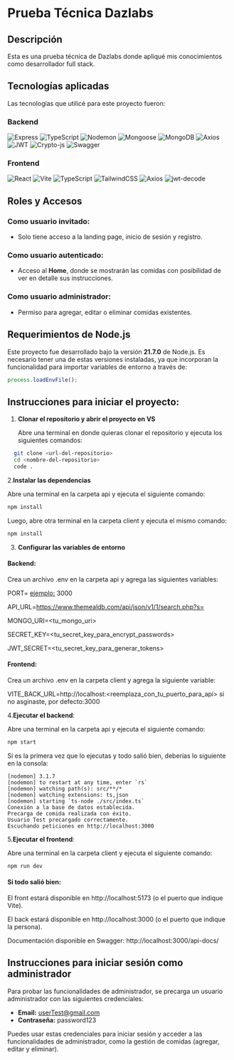 # Prueba Técnica Dazlabs

## Descripción

Esta es una prueba técnica de Dazlabs donde apliqué mis conocimientos como desarrollador full stack.

## Tecnologías aplicadas
Las tecnologías que utilicé para este proyecto fueron:

### Backend
![Express](https://img.shields.io/badge/Express-000000?style=for-the-badge&logo=express&logoColor=white)
![TypeScript](https://img.shields.io/badge/TypeScript-007ACC?style=for-the-badge&logo=typescript&logoColor=white)
![Nodemon](https://img.shields.io/badge/Nodemon-76D04B?style=for-the-badge&logo=nodemon&logoColor=white)
![Mongoose](https://img.shields.io/badge/Mongoose-880E4F?style=for-the-badge&logo=mongoose&logoColor=white)
![MongoDB](https://img.shields.io/badge/MongoDB-47A248?style=for-the-badge&logo=mongodb&logoColor=white)
![Axios](https://img.shields.io/badge/Axios-5A29E4?style=for-the-badge&logo=axios&logoColor=white)
![JWT](https://img.shields.io/badge/JWT-000000?style=for-the-badge&logo=jsonwebtokens&logoColor=white)
![Crypto-js](https://img.shields.io/badge/Crypto--js-9B59B6?style=for-the-badge&logo=crypto&logoColor=white)
![Swagger](https://img.shields.io/badge/Swagger-85EA2D?style=for-the-badge&logo=swagger&logoColor=white)

### Frontend
![React](https://img.shields.io/badge/React-61DAFB?style=for-the-badge&logo=react&logoColor=white)
![Vite](https://img.shields.io/badge/Vite-646CFF?style=for-the-badge&logo=vite&logoColor=white)
![TypeScript](https://img.shields.io/badge/TypeScript-007ACC?style=for-the-badge&logo=typescript&logoColor=white)
![TailwindCSS](https://img.shields.io/badge/TailwindCSS-06B6D4?style=for-the-badge&logo=tailwindcss&logoColor=white)
![Axios](https://img.shields.io/badge/Axios-5A29E4?style=for-the-badge&logo=axios&logoColor=white)
![jwt-decode](https://img.shields.io/badge/jwt--decode-FF5C6A?style=for-the-badge&logo=jwt&logoColor=white)

## Roles y Accesos

### Como usuario invitado:
- Solo tiene acceso a la landing page, inicio de sesión y registro.

### Como usuario autenticado:
- Acceso al **Home**, donde se mostrarán las comidas con posibilidad de ver en detalle sus instrucciones.

### Como usuario administrador:
- Permiso para agregar, editar o eliminar comidas existentes.

## Requerimientos de Node.js

Este proyecto fue desarrollado bajo la versión **21.7.0** de Node.js. Es necesario tener una de estas versiones instaladas, ya que incorporan la funcionalidad para importar variables de entorno a través de:

```javascript
process.loadEnvFile();
```

## Instrucciones para iniciar el proyecto:


1. **Clonar el repositorio y abrir el proyecto en VS**

   Abre una terminal en donde quieras clonar el repositorio y ejecuta los siguientes comandos:
 ```bash
   git clone <url-del-repositorio>
   cd <nombre-del-repositorio>
   code .
   ```
2.**Instalar las dependencias**

Abre una terminal en la carpeta api y ejecuta el siguiente comando:
```bash
npm install
```
Luego, abre otra terminal en la carpeta client y ejecuta el mismo comando:
```bash
npm install
```
3. **Configurar las variables de entorno**

#### Backend:
 Crea un archivo .env en la carpeta api y agrega las siguientes variables:

PORT= <ejemplo:> 3000

API_URL=https://www.themealdb.com/api/json/v1/1/search.php?s=

MONGO_URI=<tu_mongo_uri>

SECRET_KEY=<tu_secret_key_para_encrypt_passwords>

JWT_SECRET=<tu_secret_key_para_generar_tokens>

#### Frontend:
   Crea un archivo .env en la carpeta client y agrega la siguiente variable:

VITE_BACK_URL=http://localhost:<reemplaza_con_tu_puerto_para_api>   si no asginaste, por defecto:3000

4.**Ejecutar el backend**:

 Abre una terminal en la carpeta api y ejecuta el siguiente comando:
```bash
npm start
```
Si es la primera vez que lo ejecutas y todo salió bien, deberías lo siguiente en la consola:
```
[nodemon] 3.1.7
[nodemon] to restart at any time, enter `rs`
[nodemon] watching path(s): src/**/*
[nodemon] watching extensions: ts,json
[nodemon] starting `ts-node ./src/index.ts`
Conexión a la base de datos establecida.
Precarga de comida realizada con éxito.
Usuario Test precargado correctamente.
Escuchando peticiones en http://localhost:3000
```

5.**Ejecutar el frontend**:

Abre una terminal en la carpeta client y ejecuta el siguiente comando:
```bash
npm run dev
```
#### Si todo salió bien:
El front estará disponible en http://localhost:5173 (o el puerto que indique Vite).

El back estará disponible en http://localhost:3000 (o el puerto que indique la persona).

Documentación disponible en Swagger: http://localhost:3000/api-docs/

## Instrucciones para iniciar sesión como administrador

Para probar las funcionalidades de administrador, se precarga un usuario administrador con las siguientes credenciales:

- **Email:** userTest@gmail.com
- **Contraseña:** password123

Puedes usar estas credenciales para iniciar sesión y acceder a las funcionalidades de administrador, como la gestión de comidas (agregar, editar y eliminar).





